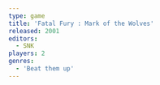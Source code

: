 ```yaml
---
type: game
title: 'Fatal Fury : Mark of the Wolves'
released: 2001
editors: 
  - SNK
players: 2
genres:
  - 'Beat them up'
---
```


